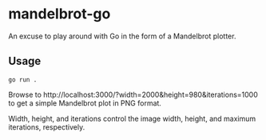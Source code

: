 # mandelbrot-go

An excuse to play around with Go in the form of a Mandelbrot plotter.

## Usage

`go run .`

Browse to http://localhost:3000/?width=2000&height=980&iterations=1000 to get a
simple Mandelbrot plot in PNG format.

Width, height, and iterations control the image width, height, and maximum
iterations, respectively.
